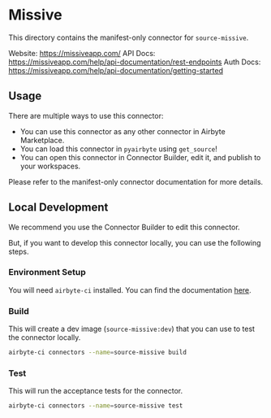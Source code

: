 # Missive
This directory contains the manifest-only connector for `source-missive`.

Website: https://missiveapp.com/
API Docs: https://missiveapp.com/help/api-documentation/rest-endpoints
Auth Docs: https://missiveapp.com/help/api-documentation/getting-started

## Usage
There are multiple ways to use this connector:
- You can use this connector as any other connector in Airbyte Marketplace.
- You can load this connector in `pyairbyte` using `get_source`!
- You can open this connector in Connector Builder, edit it, and publish to your workspaces.

Please refer to the manifest-only connector documentation for more details.

## Local Development
We recommend you use the Connector Builder to edit this connector.

But, if you want to develop this connector locally, you can use the following steps.

### Environment Setup
You will need `airbyte-ci` installed. You can find the documentation [here](airbyte-ci).

### Build
This will create a dev image (`source-missive:dev`) that you can use to test the connector locally.
```bash
airbyte-ci connectors --name=source-missive build
```

### Test
This will run the acceptance tests for the connector.
```bash
airbyte-ci connectors --name=source-missive test
```

